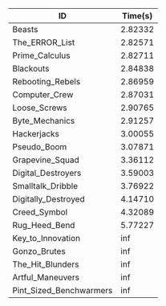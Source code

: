 |ID|Time(s)|
|-|-|
|Beasts|2.82332|
|The_ERROR_List|2.82571|
|Prime_Calculus|2.82711|
|Blackouts|2.84838|
|Rebooting_Rebels|2.86959|
|Computer_Crew|2.87031|
|Loose_Screws|2.90765|
|Byte_Mechanics|2.91257|
|Hackerjacks|3.00055|
|Pseudo_Boom|3.07871|
|Grapevine_Squad|3.36112|
|Digital_Destroyers|3.59003|
|Smalltalk_Dribble|3.76922|
|Digitally_Destroyed|4.14710|
|Creed_Symbol|4.32089|
|Rug_Heed_Bend|5.77227|
|Key_to_Innovation|inf|
|Gonzo_Brutes|inf|
|The_Hit_Blunders|inf|
|Artful_Maneuvers|inf|
|Pint_Sized_Benchwarmers|inf|

